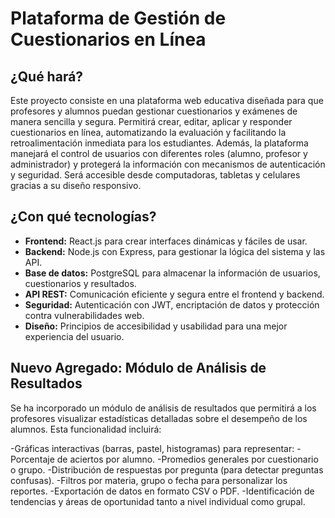 # Plataforma de Gestión de Cuestionarios en Línea

## ¿Qué hará?

Este proyecto consiste en una plataforma web educativa diseñada para que profesores y alumnos puedan gestionar cuestionarios y exámenes de manera sencilla y segura. Permitirá crear, editar, aplicar y responder cuestionarios en línea, automatizando la evaluación y facilitando la retroalimentación inmediata para los estudiantes. Además, la plataforma manejará el control de usuarios con diferentes roles (alumno, profesor y administrador) y protegerá la información con mecanismos de autenticación y seguridad. Será accesible desde computadoras, tabletas y celulares gracias a su diseño responsivo.

## ¿Con qué tecnologías?

- **Frontend:** React.js para crear interfaces dinámicas y fáciles de usar.
- **Backend:** Node.js con Express, para gestionar la lógica del sistema y las API.
- **Base de datos:** PostgreSQL para almacenar la información de usuarios, cuestionarios y resultados.
- **API REST:** Comunicación eficiente y segura entre el frontend y backend.
- **Seguridad:** Autenticación con JWT, encriptación de datos y protección contra vulnerabilidades web.
- **Diseño:** Principios de accesibilidad y usabilidad para una mejor experiencia del usuario.

## Nuevo Agregado: Módulo de Análisis de Resultados
Se ha incorporado un módulo de análisis de resultados que permitirá a los profesores visualizar estadísticas detalladas sobre el desempeño de los alumnos. Esta funcionalidad incluirá:

-Gráficas interactivas (barras, pastel, histogramas) para representar:
-Porcentaje de aciertos por alumno.
-Promedios generales por cuestionario o grupo.
-Distribución de respuestas por pregunta (para detectar preguntas confusas).
-Filtros por materia, grupo o fecha para personalizar los reportes.
-Exportación de datos en formato CSV o PDF.
-Identificación de tendencias y áreas de oportunidad tanto a nivel individual como grupal.